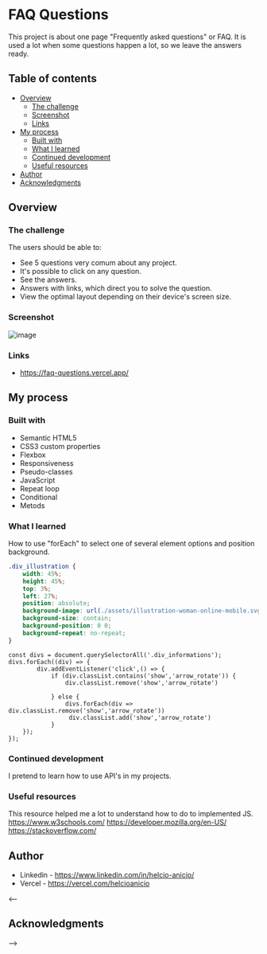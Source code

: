 # FAQ Questions

This project is about one page "Frequently asked questions" or FAQ. It is used a lot when some questions happen a lot, so we leave the answers ready.

## Table of contents

- [Overview](#overview)
  - [The challenge](#the-challenge)
  - [Screenshot](#screenshot)
  - [Links](#links)
- [My process](#my-process)
  - [Built with](#built-with)
  - [What I learned](#what-i-learned)
  - [Continued development](#continued-development)
  - [Useful resources](#useful-resources)
- [Author](#author)
- [Acknowledgments](#acknowledgments)


## Overview


### The challenge

The users should be able to:
- See 5 questions very comum about any project.
- It's possible to click on any question.
- See the answers.
- Answers with links, which direct you to solve the question.
- View the optimal layout depending on their device's screen size.

### Screenshot
![image](https://user-images.githubusercontent.com/117602073/221901206-8b649cfb-e066-448d-9dd1-5b8e2fa7f41d.png)

### Links

- https://faq-questions.vercel.app/

## My process

### Built with

- Semantic HTML5
- CSS3 custom properties
- Flexbox
- Responsiveness
- Pseudo-classes
- JavaScript
- Repeat loop
- Conditional
- Metods

### What I learned

How to use "forEach" to select one of several element options and position background.

```CSS
.div_illustration {
    width: 45%;
    height: 45%;
    top: 3%;
    left: 27%;
    position: absolute;
    background-image: url(./assets/illustration-woman-online-mobile.svg);
    background-size: contain;
    background-position: 0 0;
    background-repeat: no-repeat;
}
```

```JS
const divs = document.querySelectorAll('.div_informations');
divs.forEach((div) => {
        div.addEventListener('click',() => {
            if (div.classList.contains('show','arrow_rotate')) {
                div.classList.remove('show','arrow_rotate')
            
            } else { 
                divs.forEach(div => div.classList.remove('show','arrow_rotate'))
                 div.classList.add('show','arrow_rotate')
            }
    });
});

```

### Continued development

I pretend to learn how to use API's in my projects.

### Useful resources

This resource helped me a lot to understand how to do to implemented JS.
https://www.w3schools.com/
https://developer.mozilla.org/en-US/
https://stackoverflow.com/


## Author

- Linkedin - https://www.linkedin.com/in/helcio-anicio/ 
- Vercel - https://vercel.com/helcioanicio

<--
## Acknowledgments
 -->
